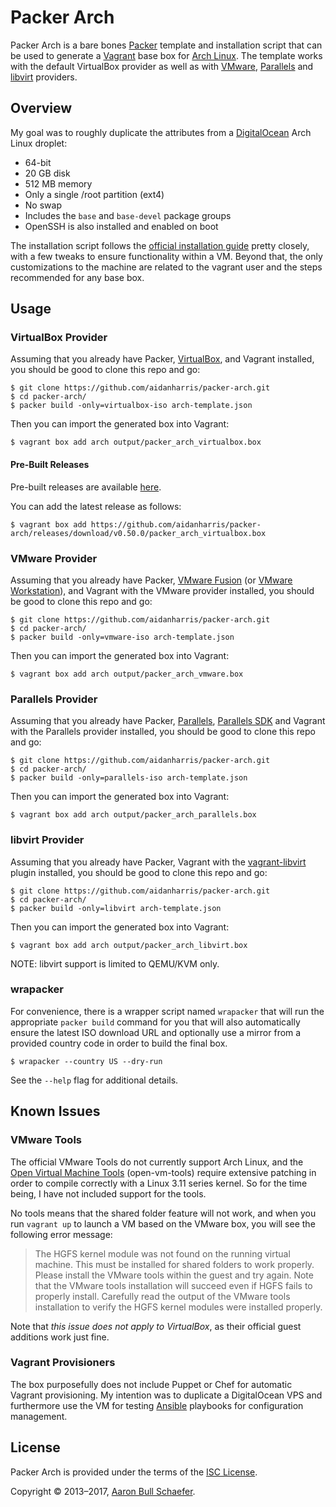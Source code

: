 Packer Arch
===========

Packer Arch is a bare bones [Packer](https://www.packer.io/) template and
installation script that can be used to generate a [Vagrant](https://www.vagrantup.com/)
base box for [Arch Linux](https://www.archlinux.org/). The template works
with the default VirtualBox provider as well as with
[VMware](https://www.vagrantup.com/vmware), [Parallels](https://github.com/Parallels/vagrant-parallels)
and [libvirt](https://github.com/vagrant-libvirt/vagrant-libvirt) providers.

Overview
--------

My goal was to roughly duplicate the attributes from a
[DigitalOcean](https://www.digitalocean.com/) Arch Linux droplet:

* 64-bit
* 20 GB disk
* 512 MB memory
* Only a single /root partition (ext4)
* No swap
* Includes the `base` and `base-devel` package groups
* OpenSSH is also installed and enabled on boot

The installation script follows the
[official installation guide](https://wiki.archlinux.org/index.php/Installation_Guide)
pretty closely, with a few tweaks to ensure functionality within a VM. Beyond
that, the only customizations to the machine are related to the vagrant user
and the steps recommended for any base box.

Usage
-----

### VirtualBox Provider

Assuming that you already have Packer,
[VirtualBox](https://www.virtualbox.org/), and Vagrant installed, you
should be good to clone this repo and go:

    $ git clone https://github.com/aidanharris/packer-arch.git
    $ cd packer-arch/
    $ packer build -only=virtualbox-iso arch-template.json

Then you can import the generated box into Vagrant:

    $ vagrant box add arch output/packer_arch_virtualbox.box

#### Pre-Built Releases

Pre-built releases are available [here](https://github.com/aidanharris/packer-arch/releases).

You can add the latest release as follows:

    $ vagrant box add https://github.com/aidanharris/packer-arch/releases/download/v0.50.0/packer_arch_virtualbox.box

### VMware Provider

Assuming that you already have Packer,
[VMware Fusion](https://www.vmware.com/products/fusion/) (or
[VMware Workstation](https://www.vmware.com/products/workstation/)), and
Vagrant with the VMware provider installed, you should be good to clone
this repo and go:

    $ git clone https://github.com/aidanharris/packer-arch.git
    $ cd packer-arch/
    $ packer build -only=vmware-iso arch-template.json

Then you can import the generated box into Vagrant:

    $ vagrant box add arch output/packer_arch_vmware.box

### Parallels Provider

Assuming that you already have Packer,
[Parallels](http://www.parallels.com/), [Parallels SDK](http://www.parallels.com/eu/products/desktop/download/) and
Vagrant with the Parallels provider installed, you should be good to clone
this repo and go:

    $ git clone https://github.com/aidanharris/packer-arch.git
    $ cd packer-arch/
    $ packer build -only=parallels-iso arch-template.json

Then you can import the generated box into Vagrant:

    $ vagrant box add arch output/packer_arch_parallels.box

### libvirt Provider

Assuming that you already have Packer, Vagrant with the
[vagrant-libvirt](https://github.com/vagrant-libvirt/vagrant-libvirt)
plugin installed, you should be good to clone
this repo and go:

    $ git clone https://github.com/aidanharris/packer-arch.git
    $ cd packer-arch/
    $ packer build -only=libvirt arch-template.json

Then you can import the generated box into Vagrant:

    $ vagrant box add arch output/packer_arch_libvirt.box

NOTE: libvirt support is limited to QEMU/KVM only.

### wrapacker

For convenience, there is a wrapper script named `wrapacker` that will run the
appropriate `packer build` command for you that will also automatically ensure
the latest ISO download URL and optionally use a mirror from a provided country
code in order to build the final box.

    $ wrapacker --country US --dry-run

See the `--help` flag for additional details.

Known Issues
------------

### VMware Tools

The official VMware Tools do not currently support Arch Linux, and the
[Open Virtual Machine Tools](https://github.com/vmware/open-vm-tools)
(open-vm-tools) require extensive patching in order to compile correctly
with a Linux 3.11 series kernel. So for the time being, I have not
included support for the tools.

No tools means that the shared folder feature will not work, and when you
run `vagrant up` to launch a VM based on the VMware box, you will see the
following error message:

> The HGFS kernel module was not found on the running virtual machine.
> This must be installed for shared folders to work properly. Please
> install the VMware tools within the guest and try again. Note that
> the VMware tools installation will succeed even if HGFS fails
> to properly install. Carefully read the output of the VMware tools
> installation to verify the HGFS kernel modules were installed properly.

Note that _this issue does not apply to VirtualBox_, as their official
guest additions work just fine.

### Vagrant Provisioners

The box purposefully does not include Puppet or Chef for automatic Vagrant
provisioning. My intention was to duplicate a DigitalOcean VPS and
furthermore use the VM for testing [Ansible](http://www.ansible.com/)
playbooks for configuration management.

License
-------

Packer Arch is provided under the terms of the
[ISC License](https://en.wikipedia.org/wiki/ISC_license).

Copyright &copy; 2013&#8211;2017, [Aaron Bull Schaefer](mailto:aaron@elasticdog.com).
